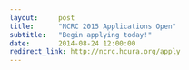 ```yaml
---
layout:     post
title:      "NCRC 2015 Applications Open"
subtitle:   "Begin applying today!"
date:       2014-08-24 12:00:00
redirect_link: http://ncrc.hcura.org/apply
---
```

